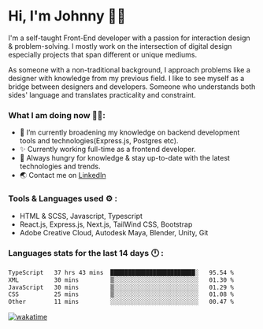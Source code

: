 # Hi, I'm Johnny 👋🧑‍

I'm a self-taught Front-End developer with a passion for interaction design & problem-solving. I mostly work on the intersection of digital design especially projects that span different or unique mediums.

As someone with a non-traditional background, I approach problems like a designer with knowledge from my previous field. I like to see myself as a bridge between designers and developers. Someone who understands both sides' language and translates practicality and constraint.

### What I am doing now 🧑‍💻:

- 🔭 I’m currently broadening my knowledge on backend development tools and technologies(Express.js, Postgres etc).
- ✨ Currently working full-time as a frontend developer.
- 📖 Always hungry for knowledge & stay up-to-date with the latest technologies and trends.
- 🌏 Contact me on [LinkedIn](https://www.linkedin.com/in/johchai/)

### Tools & Languages used ⚙️ :

- HTML & SCSS, Javascript, Typescript
- React.js, Express.js, Next.js, TailWind CSS, Bootstrap
- Adobe Creative Cloud, Autodesk Maya, Blender, Unity, Git

### Languages stats for the last 14 days 🕛 :

<!--START_SECTION:waka-->

```txt
TypeScript   37 hrs 43 mins  ████████████████████████░   95.54 %
XML          30 mins         ▒░░░░░░░░░░░░░░░░░░░░░░░░   01.30 %
JavaScript   30 mins         ▒░░░░░░░░░░░░░░░░░░░░░░░░   01.29 %
CSS          25 mins         ▒░░░░░░░░░░░░░░░░░░░░░░░░   01.08 %
Other        11 mins         ░░░░░░░░░░░░░░░░░░░░░░░░░   00.47 %
```

<!--END_SECTION:waka-->

[![wakatime](https://wakatime.com/badge/user/0cd14e89-b357-451d-b5c1-4a79286fb5a6.svg)](https://wakatime.com/@0cd14e89-b357-451d-b5c1-4a79286fb5a6)
